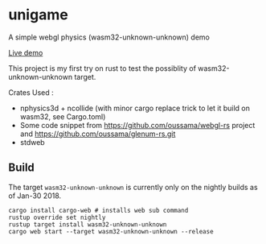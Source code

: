 # unigame
A simple webgl physics (wasm32-unknown-unknown) demo 

[Live demo](https://edwin0cheng.github.io/unigame_demo/)

This project is my first try on rust to test the possiblity of wasm32-unknown-unknown target.

Crates Used :

* nphysics3d + ncollide (with minor cargo replace trick to let it build on wasm32, see Cargo.toml)
* Some code snippet from https://github.com/oussama/webgl-rs project and https://github.com/oussama/glenum-rs.git
* stdweb


## Build 

The target `wasm32-unknown-unknown` is currently only on the nightly builds as of Jan-30 2018. 

```
cargo install cargo-web # installs web sub command
rustup override set nightly
rustup target install wasm32-unknown-unknown
cargo web start --target wasm32-unknown-unknown --release
```
